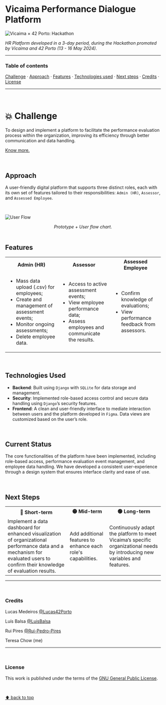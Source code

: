 # Vicaima Performance Dialogue Platform
![Vicaima × 42 Porto: Hackathon](https://img.shields.io/badge/Vicaima%20×%2042%20Porto-Hackathon-%23dd0231)

_HR Platform developed in a 3-day period, during the Hackathon promoted by Vicaima and 42 Porto (13 - 16 May 2024)._

___

### Table of contents
[Challenge](#boom-challenge) · [Approach](#approach) · [Features](#features) · [Technologies used](#technologies-used) · [Next steps](#next-steps) · [Credits](#credits) · [License](#license)

___

</br>

# :boom: Challenge

To design and implement a platform to facilitate the performance evaluation process within the organization, improving its efficiency through better communication and data handling.

[Know more.](./docs/)

</br>

## Approach

A user-friendly digital platform that supports three distinct roles, each with its own set of features tailored to their responsibilities:
`Admin (HR)`, `Assessor`, and `Assessed Employee`.

</br>

![User Flow](./img/2024-vicaima-user-flow.jpg)

<div align="center"><i>Prototype + User flow chart.</i></div>

</br>

## Features

<table>
  <tr>
    <th>Admin (HR)</th>
    <th>Assessor</th>
    <th>Assessed Employee</th>
  </tr>
  <tr>
    <td>
      <ul>
        <li>Mass data upload (.csv) for employees;</li>
        <li>Create and management of assessment events;</li>
        <li>Monitor ongoing assessments;</li>
        <li>Delete employee data.</li>
      </ul>
    </td>
    <td>
      <ul>
        <li>Access to active assessment events;</li>
        <li>View employee performance data;</li>
        <li>Assess employees and communicate the results.</li>
      </ul>
    </td>
    <td>
      <ul>
        <li>Confirm knowledge of evaluations;</li>
        <li>View performance feedback from assessors.</li>
      </ul>
    </td>
  </tr>
</table>

</br>

## Technologies Used
- **Backend**: Built using `Django` with `SQLite` for data storage and management.
- **Security**: Implemented role-based access control and secure data handling using `Django`’s security features.
- **Frontend**: A clean and user-friendly interface to mediate interaction between users and the platform developed in `Figma`. Data views are customized based on the user’s role.

</br>

## Current Status
The core functionalities of the platform have been implemented, including role-based access, performance evaluation event management, and employee data handling. We have developed a consistent user-experience through a design system that ensures interface clarity and ease of use.

</br>

## Next Steps
<table>
  <tr>
    <th>🔴 Short-term</th>
    <th>🟡 Mid-term</th>
    <th>🟢 Long-term</th>
  </tr>
  <tr>
    <td>Implement a data dashboard for enhanced visualization of organizational performance data and a mechanism for evaluated users to confirm their knowledge of evaluation results.</td>
    <td>Add additional features to enhance each role's capabilities.</td>
    <td>Continuously adapt the platform to meet Vicaima’s specific organizational needs by introducing new variables and features.</td>
  </tr>
</table>

___

</br>

### Credits
Lucas Medeiros [@Lucas42Porto](https://github.com/Lucas42Porto)

Luís Balsa [@LuisBalsa](https://github.com/LuisBalsa)

Rui Pires [@Rui-Pedro-Pires](https://github.com/Rui-Pedro-Pires)

Teresa Chow (me)
___

</br>

### License
This work is published under the terms of the [GNU General Public License](./LICENSE).

</br>

[⬆ back to top](#vicaima-performance-dialogue-platform)
